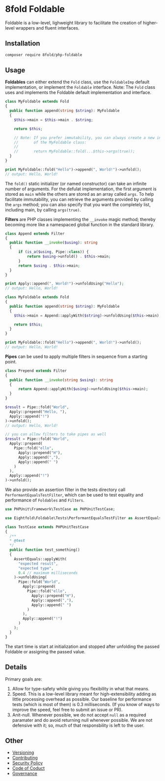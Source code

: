 # 8fold Foldable

Foldable is a low-level, lighweight library to facilitate the creation of higher-level wrappers and fluent interfaces.

## Installation

```bash
composer require 8fold/php-foldable
```

## Usage

**Foldables** can either extend the `Fold` class, use the `FoldableImp` default implementation, or implement the `Foldable` interface. Note: The `Fold` class uses and implements the Foldable default implementation and interface.

```php
class MyFoldable extends Fold
{
  public function append(string $string): MyFoldable
  {
    $this->main = $this->main . $string;

    return $this;

    // Note: If you prefer immutability, you can always create a new instance
    //       of the MyFoldable class:
    //
    //       return MyFoldable::fold(...$this->args(true));
  }
}

print MyFoldable::fold("Hello")->append(", World!")->unfold();
// output: Hello, World!
```

The `fold()` static initializer (or named constructor) can take an infinite number of arguments. For the defulat implementation, the first argument is stored as `main` while the others are stored as an array called `args`. To help facilitate immutability, you can retrieve the arguments provided by calling the `args` method; you can also specify that you want the completely list, including main, by calling `args(true)`.

**Filters** are PHP classes implementing the `__invoke` magic method; thereby becoming more like a namespaced global function in the standard library.

```php
class Append extends Filter
{
  public function __invoke($using): string
  {
      if (is_a($using, Pipe::class)) {
          return $using->unfold() . $this->main;
      }
      return $using . $this->main;
  }
}

print Apply::append(", World!")->unfoldUsing("Hello");
// output: Hello, World!

class MyFoldable extends Fold
{
  public function append(string $string): MyFoldable
  {
    $this->main = Append::applyWith($string)->unfoldUsing($this->main);

    return $this;
  }
}

print MyFoldable::fold("Hello")->append(", World!")->unfold();
// output: Hello, World!
```

**Pipes** can be used to apply multiple filters in sequence from a starting point.

```php
class Prepend extends Filter
{
  public function __invoke(string $using): string
  {
      return Append::applyWith($using)->unfoldUsing($this->main);
  }
}

$result = Pipe::fold("World",
  Apply::prepend("Hello, "),
  Apply::append("!")
)->unfold();
// output: Hello, World!

// you can allow filters to take pipes as well
$result = Pipe::fold("World",
  Apply::prepend(
    Pipe::fold("ello",
      Apply::prepend("H"),
      Apply::append(","),
      Apply::append(" ")
    )
  ),
  Apply::append("!")
)->unfold();
```

We also provide an assertion filter in the tests directory call `PerformantEqualsTestFilter`, which can be used to test equality and performance of `Foldables` and `Filters`.

```php
use PHPUnit\Framework\TestCase as PHPUnitTestCase;

use Eightfold\Foldable\Tests\PerformantEqualsTestFilter as AssertEquals;

class TestCase extends PHPUnitTestCase
{
  /**
  * @test
  */
  public function test_something()
  {
    AssertEquals::applyWith(
      "expected result",
      "expected type",
      0.4 // maximum milliseconds
    )->unfoldUsing(
      Pipe::fold("World",
        Apply::prepend(
          Pipe::fold("ello",
            Apply::prepend("H"),
            Apply::append(","),
            Apply::append(" ")
          )
        ),
        Apply::append("!")
      )
    );
  }
}
```

The start time is start at initialization and stopped after unfolding the passed Foldable or assigning the passed value.

## Details

Primary goals are:

1. Allow for type-safety while giving you flexibility in what that means.
2. Speed. This is a low-level library meant for high-extensibility adding as little processing overhead as possible. Our baseline for performance tests (which is most of them) is 0.3 milliseconds. (If you know of ways to improve the speed, feel free to submit an issue or PR).
3. Anit-null. Whenever possible, we do not accept `null` as a required paramater and do avoid returning null whenever possible. We are not defensive with it; so, much of that responsbility is left to the user.

## Other

- [Versioning](https://github.com/8fold/php-foldable/blob/master/.github/VERSIONING.md)
- [Contributing](https://github.com/8fold/php-foldable/blob/master/.github/CONTRIBUTING.md)
- [Security Policy](https://github.com/8fold/php-foldable/blob/master/.github/SECURITY.md)
- [Code of Coduct](https://github.com/8fold/php-foldable/blob/master/.github/CODE_OF_CONDUCT.md)
- [Governance](https://github.com/8fold/php-foldable/blob/master/.github/GOVERNANCE.md)
